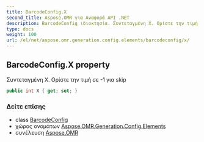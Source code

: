 ```yaml
---
title: BarcodeConfig.X
second_title: Aspose.OMR για Αναφορά API .NET
description: BarcodeConfig ιδιοκτησία. Συντεταγμένη Χ. Ορίστε την τιμή σε 1 για skip
type: docs
weight: 100
url: /el/net/aspose.omr.generation.config.elements/barcodeconfig/x/
---
```

## BarcodeConfig.X property

Συντεταγμένη Χ. Ορίστε την τιμή σε -1 για skip

```csharp
public int X { get; set; }
```

### Δείτε επίσης

* class [BarcodeConfig](../)
* χώρος ονομάτων [Aspose.OMR.Generation.Config.Elements](../../barcodeconfig/)
* συνέλευση [Aspose.OMR](../../../)



